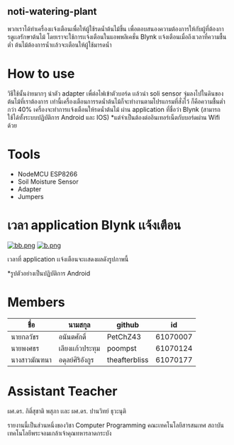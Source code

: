## noti-watering-plant
 พวกเราได้ทำเครื่องเเจ้งเตือนเพื่อให้ผู้ใช้รดน้ำต้นไม้ขึ้น เพื่อตอบสนองความต้องการให้กับผู้ที่ต้องการดูเเลรักษาต้นไม้ โดยเราจะใช้การเเจ้งเตือนในแอพพลิเคชั่น Blynk เเจ้งเตือนเมื่อถึงเวลาที่ความชื้นต่ำ ต้นไม้ต้องการน้ำเเล้วจะเตือนให้ผู้ใช้มารดน้ำ
 
 # How to use
 วิธีใช้นั้นง่ายมากๆ นำตัว adapter เพื่ต่อไฟเข้าตัวบอร์ด เเล้วนำ soli sensor จุ่มลงไปในดินของต้นไม้ที่เราต้องการ
เท่านี้เครื่องเตือนการรดน้ำต้นไม้ก็จะทำงานตามโปรแกรมที่สั่งไว้ ก็คือความชื้นต่ำกว่า 40% เครื่องจะทำการเเจ้งเตือนให้รดน้ำต้นไม้
ผ่าน application ที่ชื่อว่า Blynk (สามารถใช้ได้ทั้งระบบปฏิบัติการ Android และ IOS)
*แต่จำเป็นต้องต่ออินเทอร์เน็ตกับบอร์ดผ่าน Wifi ด้วย

# Tools
- NodeMCU ESP8266
- Soil Moisture Sensor
- Adapter
- Jumpers
# เวลา application Blynk เเจ้งเตือน
<a href="https://www.img.live/image/7LQCku"><img src="https://www.img.live/images/2019/05/02/bb.png" alt="bb.png" border="0" /></a>
<a href="https://www.img.live/image/7LQZFi"><img src="https://www.img.live/images/2019/05/02/b.png" alt="b.png" border="0" /></a>

เวลาที่ application เเจ้งเตือนจะเเสดงผลดังรูปภาพนี้

*รูปตัวอย่างเป็นปฏิบัติการ Android

# Members
 ชื่อ  | นามสกุล  | github | id 
 ----- | ----- | ----- | ----- 
 นายกลวัชร | อนันตศักดิ์ | PetChZ43 | 61070007 
 นายพงศธร | เลียงเเก้วประทุม | poompst | 61070124  
 นางสาวมัณฑนา | อดุลย์ศิริอังกูร | theafterbliss | 61070177 
 
 # Assistant Teacher
 ผศ.ดร. กิติ์สุชาติ พสุภา	เเละ ผศ.ดร. ปานวิทย์ ธุวะนุติ

รายงานนี้เป็นส่วนหนึ่งของวิชา Computer Programming 
คณะเทคโนโลยีสารสนเทศ สถาบันเทคโนโลยีพระจอมเกล้าเจ้าคุณทหารลาดกระบัง
